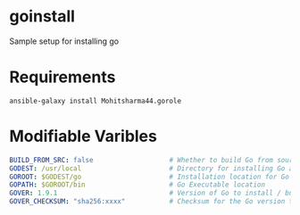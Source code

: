 goinstall
=========
Sample setup for installing go

Requirements
============

``` shell
ansible-galaxy install Mohitsharma44.gorole
```

Modifiable Varibles
===================

``` yaml
BUILD_FROM_SRC: false                   # Whether to build Go from source (if true) or install binary (if false)
GODEST: /usr/local                      # Directory for installing Go and Go related files
GOROOT: $GODEST/go                      # Installation location for Go
GOPATH: $GOROOT/bin                     # Go Executable location
GOVER: 1.9.1                            # Version of Go to install / build
GOVER_CHECKSUM: "sha256:xxxx"           # Checksum for the Go version to be downloaded (if installing binary file)
```
